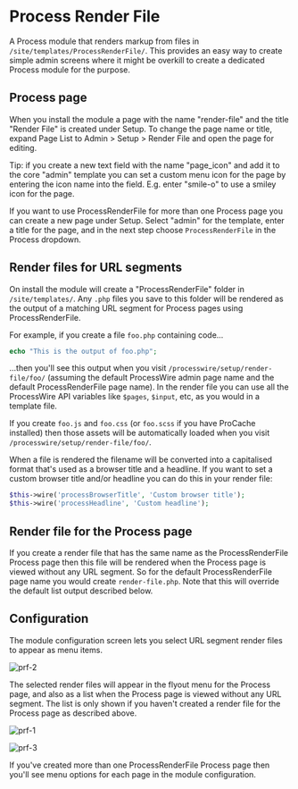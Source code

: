 # Process Render File

A Process module that renders markup from files in `/site/templates/ProcessRenderFile/`. This provides an easy way to create simple admin screens where it might be overkill to create a dedicated Process module for the purpose.

## Process page

When you install the module a page with the name "render-file" and the title "Render File" is created under Setup. To change the page name or title, expand Page List to Admin > Setup > Render File and open the page for editing. 

Tip: if you create a new text field with the name "page_icon" and add it to the core "admin" template you can set a custom menu icon for the page by entering the icon name into the field. E.g. enter "smile-o" to use a smiley icon for the page.

If you want to use ProcessRenderFile for more than one Process page you can create a new page under Setup. Select "admin" for the template, enter a title for the page, and in the next step choose `ProcessRenderFile` in the Process dropdown.

## Render files for URL segments

On install the module will create a "ProcessRenderFile" folder in `/site/templates/`. Any `.php` files you save to this folder will be rendered as the output of a matching URL segment for Process pages using ProcessRenderFile.

For example, if you create a file `foo.php` containing code...

```php
echo "This is the output of foo.php";
```

...then you'll see this output when you visit `/processwire/setup/render-file/foo/` (assuming the default ProcessWire admin page name and the default ProcessRenderFile page name). In the render file you can use all the ProcessWire API variables like `$pages`, `$input`, etc, as you would in a template file.

If you create `foo.js` and `foo.css` (or `foo.scss` if you have ProCache installed) then those assets will be automatically loaded when you visit `/processwire/setup/render-file/foo/`.

When a file is rendered the filename will be converted into a capitalised format that's used as a browser title and a headline. If you want to set a custom browser title and/or headline you can do this in your render file:

```php
$this->wire('processBrowserTitle', 'Custom browser title');
$this->wire('processHeadline', 'Custom headline');
```

## Render file for the Process page

If you create a render file that has the same name as the ProcessRenderFile Process page then this file will be rendered when the Process page is viewed without any URL segment. So for the default ProcessRenderFile page name you would create `render-file.php`. Note that this will override the default list output described below.

## Configuration

The module configuration screen lets you select URL segment render files to appear as menu items. 

![prf-2](https://github.com/user-attachments/assets/da78f4ca-7006-4abf-bfba-4fdc14e6cd83)

The selected render files will appear in the flyout menu for the Process page, and also as a list when the Process page is viewed without any URL segment. The list is only shown if you haven't created a render file for the Process page as described above.

![prf-1](https://github.com/user-attachments/assets/668b6cc8-54c4-403e-a61e-41dad3c8b4c2)

![prf-3](https://github.com/user-attachments/assets/ed5dda2f-0d61-4a10-be7c-3162695ba238)

If you've created more than one ProcessRenderFile Process page then you'll see menu options for each page in the module configuration.
